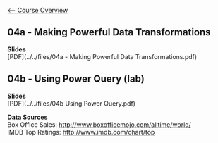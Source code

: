 [<-- Course Overview](../../1-Overview/overview.md)
## 04a - Making Powerful Data Transformations

**Slides**  
[PDF](../../files/04a - Making Powerful Data Transformations.pdf)

## 04b - Using Power Query (lab)

**Slides**  
[PDF](../../files/04b Using Power Query.pdf)

**Data Sources**  
Box Office Sales: http://www.boxofficemojo.com/alltime/world/  
IMDB Top Ratings: http://www.imdb.com/chart/top